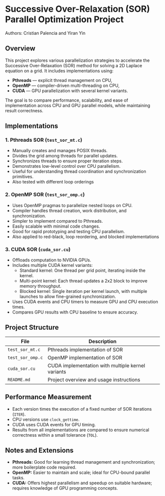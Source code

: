 # Successive Over-Relaxation (SOR) Parallel Optimization Project
Authors: Cristian Palencia and Yiran Yin

## Overview
This project explores various parallelization strategies to accelerate the Successive Over-Relaxation (SOR) method for solving a 2D Laplace equation on a grid. It includes implementations using:

- **Pthreads** — explicit thread management on CPU,
- **OpenMP** — compiler-driven multi-threading on CPU,
- **CUDA** — GPU parallelization with several kernel variants.

The goal is to compare performance, scalability, and ease of implementation across CPU and GPU parallel models, while maintaining result correctness.

## Implementations

### 1. Pthreads SOR (`test_sor_mt.c`)

- Manually creates and manages POSIX threads.
- Divides the grid among threads for parallel updates.
- Synchronizes threads to ensure proper iteration steps.
- Demonstrates low-level control over CPU parallelism.
- Useful for understanding thread coordination and synchronization primitives.
- Also tested with different loop orderings

### 2. OpenMP SOR (`test_sor_omp.c`)

- Uses OpenMP pragmas to parallelize nested loops on CPU.
- Compiler handles thread creation, work distribution, and synchronization.
- Simpler to implement compared to Pthreads.
- Easily scalable with minimal code changes.
- Good for rapid prototyping and testing CPU parallelism.
- Also applied to red-black, loop reordering, and blocked implementations

### 3. CUDA SOR (`cuda_sor.cu`)

- Offloads computation to NVIDIA GPUs.
- Includes multiple CUDA kernel variants:
  - Standard kernel: One thread per grid point, iterating inside the kernel.
  - Multi-point kernel: Each thread updates a 2x2 block to improve memory throughput.
  - Blocked kernel: Single iteration per kernel launch, with multiple launches to allow fine-grained synchronization.
- Uses CUDA events and CPU timers to measure GPU and CPU execution times.
- Compares GPU results with CPU baseline to ensure accuracy.

## Project Structure

| File              | Description                                |
|-------------------|--------------------------------------------|
| `test_sor_mt.c`   | Pthreads implementation of SOR             |
| `test_sor_omp.c`  | OpenMP implementation of SOR                |
| `cuda_sor.cu`     | CUDA implementation with multiple kernel variants |
| `README.md`       | Project overview and usage instructions     |

## Performance Measurement

- Each version times the execution of a fixed number of SOR iterations (`ITER`).
- CPU versions use `clock_gettime`.
- CUDA uses CUDA events for GPU timing.
- Results from all implementations are compared to ensure numerical correctness within a small tolerance (`TOL`).

## Notes and Extensions

- **Pthreads:** Good for learning thread management and synchronization; more boilerplate code required.
- **OpenMP:** Easier to maintain and scale; ideal for CPU-bound parallel tasks.
- **CUDA:** Offers highest parallelism and speedup on suitable hardware; requires knowledge of GPU programming concepts.


